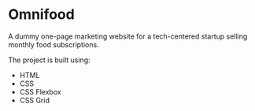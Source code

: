 # Omnifood

A dummy one-page marketing website for a tech-centered startup selling monthly food subscriptions.

The project is built using:

- HTML
- CSS
- CSS Flexbox
- CSS Grid
